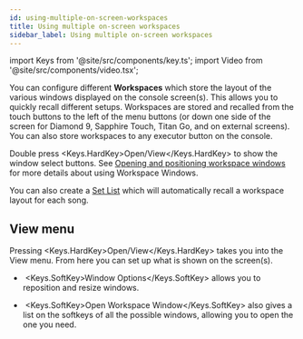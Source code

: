 ```yaml
---
id: using-multiple-on-screen-workspaces
title: Using multiple on-screen workspaces
sidebar_label: Using multiple on-screen workspaces
---
```


import Keys from '@site/src/components/key.ts';
import Video from '@site/src/components/video.tsx';

You can configure different **Workspaces** which store the layout of
the various windows displayed on the console screen(s). This allows you to quickly recall
different setups. Workspaces are stored and recalled from the touch
buttons to the left of the menu buttons (or down one side of the screen
for Diamond 9, Sapphire Touch, Titan Go, and on external screens). You can also store workspaces
to any executor button on the console.

Double press <Keys.HardKey>Open/View</Keys.HardKey> to show the window select buttons. See
[Opening and positioning workspace windows](../titan-basics/workspace-windows.md#opening-and-positioning-workspace-windows)
for more details about using Workspace Windows.

You can also create a [Set List](../running-the-show/set-list-window.md) which will automatically recall a
workspace layout for each song.

## View menu

Pressing <Keys.HardKey>Open/View</Keys.HardKey> takes you into the View menu. From here you can
set up what is shown on the screen(s).

-   &nbsp;<Keys.SoftKey>Window Options</Keys.SoftKey> allows you to reposition and resize windows.

-   &nbsp;<Keys.SoftKey>Open Workspace Window</Keys.SoftKey> also gives a list on the softkeys of all the
    possible windows, allowing you to open the one you need.
	


